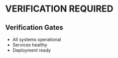 # VERIFICATION REQUIRED

## Verification Gates

- All systems operational
- Services healthy
- Deployment ready

